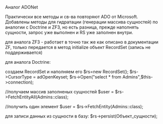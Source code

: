 Аналог ADONet

Практически все методы и св-ва повторяют ADO от Microsoft.
Добавлены методы для гидратации (генерации массива сущностей) по аналогии с Doctrine и ZF3, но есть разница, прежде наполнять сущности, запрос уже выполнен и RS уже заполнен внутри.

для аналога ZF3 - работает в точно так же как описано в документации ZF, только передается в метод initialize объект RecordSet (запись не поддерживается)


для аналога Doctrine:

создаем RecordSet и наполняем его
$rs=new RecordSet();
$rs->CursorType = adOpenKeyset;
$rs->Open("select * from Admins",$this->connection);

//получаем массив заполненых сущностей
$user = $rs->FetchEntityAll(Admins::class);

//получить один элемент
$user = $rs->FetchEntity(Admins::class);

для записи данных из сущности в базу:
$rs->persist(Объект_сущности);

